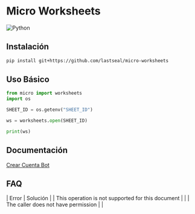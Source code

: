 # Micro Worksheets
![Python](https://img.shields.io/badge/python-3670A0?style=for-the-badge&logo=python&logoColor=ffdd54)

## Instalación

```bash
pip install git+https://github.com/lastseal/micro-worksheets
```

## Uso Básico

```python
from micro import worksheets
import os

SHEET_ID = os.getenv("SHEET_ID")

ws = worksheets.open(SHEET_ID)

print(ws)
```

## Documentación

[Crear Cuenta Bot](https://docs.gspread.org/en/v5.7.0/oauth2.html#)

## FAQ

| Error | Solución |
| This operation is not supported for this document | |
| The caller does not have permission | |
